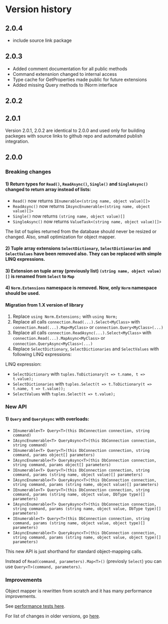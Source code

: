 # Version history

## 2.0.4

- include source link package

## 2.0.3

- Added comment documentation for all public methods
- Command extensnion changed to internal access
- Type cache for GetProperties made public for future extensions
- Added missing Query methods to INorm interface

## 2.0.2
## 2.0.1

Version 2.0.1, 2.0.2 are identical to 2.0.0 and used only for building packeges with source links to github repo and automated publish integration.

## 2.0.0

### Breaking changes

#### 1) Return types for `Read()`, `ReadAsync()`, `Single()` and `SingleAsync()` changed to return array instead of lists:

- `Read()` now returns `IEnumerable<(string name, object value)[]>`
- `ReadAsync()` now returns `IAsyncEnumerable<(string name, object value)[]>`
- `Single()` now returns `(string name, object value)[]`
- `SingleAsync()` now returns `ValueTask<(string name, object value)[]>`

The list of tuples returned from the database should never be resized or changed. Also, small optimization for object mapper.

#### 2) Tuple array extensions `SelectDictionary`, `SelectDictionaries` and `SelectValues` have been removed also. They can be replaced with simple LINQ expressions.

#### 3) Extension on tuple array (previously list) `(string name, object value)[]` is renamed from `Select` to `Map`

#### 4) `Norm.Extensions` namespace is removed. Now, only `Norm` namespace should be used.

#### Migration from 1.X version of library

1) Replace  `using Norm.Extensions;` with `using Norm;`
2) Replace all calls `connection.Read(...).Select<MyClass>` with `connection.Read(...).Map<MyClass>` or `connection.Query<MyClass>(...)`
3) Replace all calls `connection.ReadAsync(...).Select<MyClass>` with `connection.Read(...).MapAsync<MyClass>` or `connection.QueryAsync<MyClass>(...)`
4) Replace `SelectDictionary`, `SelectDictionaries` and `SelectValues` with following LINQ expressions:

LINQ expression:

- `SelectDictionary` with `tuples.ToDictionary(t => t.name, t => t.value);`
- `SelectDictionaries` with `tuples.Select(t => t.ToDictionary(t => t.name, t => t.value));`
- `SelectValues` with `tuples.Select(t => t.value);`

### New API

#### 1) `Query` and `QueryAsync` with overloads:

- `IEnumerable<T> Query<T>(this DbConnection connection, string command)`
- `IAsyncEnumerable<T> QueryAsync<T>(this DbConnection connection, string command)`
- `IEnumerable<T> Query<T>(this DbConnection connection, string command, params object[] parameters)`
- `IAsyncEnumerable<T> QueryAsync<T>(this DbConnection connection, string command, params object[] parameters)`
- `IEnumerable<T> Query<T>(this DbConnection connection, string command, params (string name, object value)[] parameters)`
- `IAsyncEnumerable<T> QueryAsync<T>(this DbConnection connection, string command, params (string name, object value)[] parameters)`
- `IEnumerable<T> Query<T>(this DbConnection connection, string command, params (string name, object value, DbType type)[] parameters)`
- `IAsyncEnumerable<T> QueryAsync<T>(this DbConnection connection, string command, params (string name, object value, DbType type)[] parameters)`
- `IEnumerable<T> Query<T>(this DbConnection connection, string command, params (string name, object value, object type)[] parameters)`
- `IAsyncEnumerable<T> QueryAsync<T>(this DbConnection connection, string command, params (string name, object value, object type)[] parameters)`

This new API is just shorthand for standard object-mapping calls.

Instead of `Read(command, parameters).Map<T>()` (previosly `Select`) you can use `Query<T>(command, parameters)`.


### Improvements


Object mapper is rewritten from scratch and it has many performance improvements.

See [performance tests here](https://github.com/vb-consulting/Norm.net/blob/master/PERFOMANCE-TESTS.md).

For list of changes in older versions, go [here](https://github.com/vbilopav/NoOrm.Net/blob/master/CHANGES.md).
